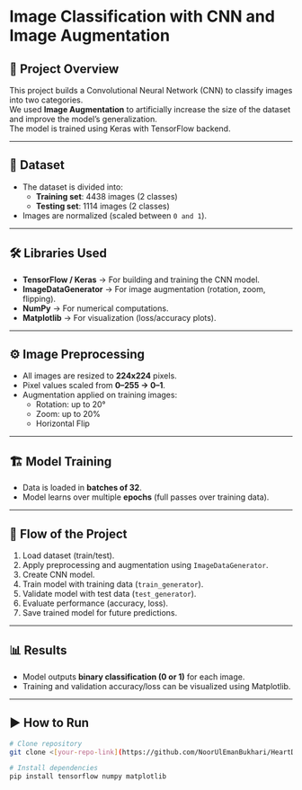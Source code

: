 # Image Classification with CNN and Image Augmentation

## 📌 Project Overview
This project builds a Convolutional Neural Network (CNN) to classify images into two categories.  
We used **Image Augmentation** to artificially increase the size of the dataset and improve the model’s generalization.  
The model is trained using Keras with TensorFlow backend.  

---

## 📂 Dataset
- The dataset is divided into:
  - **Training set**: 4438 images (2 classes)
  - **Testing set**: 1114 images (2 classes)
- Images are normalized (scaled between `0 and 1`).

---

## 🛠 Libraries Used
- **TensorFlow / Keras** → For building and training the CNN model.  
- **ImageDataGenerator** → For image augmentation (rotation, zoom, flipping).  
- **NumPy** → For numerical computations.  
- **Matplotlib** → For visualization (loss/accuracy plots).

---

## ⚙️ Image Preprocessing
- All images are resized to **224x224** pixels.  
- Pixel values scaled from **0–255 → 0–1**.  
- Augmentation applied on training images:
  - Rotation: up to 20°  
  - Zoom: up to 20%  
  - Horizontal Flip  

---

## 🏗 Model Training
- Data is loaded in **batches of 32**.  
- Model learns over multiple **epochs** (full passes over training data).   

---

## 🚀 Flow of the Project
1. Load dataset (train/test).  
2. Apply preprocessing and augmentation using `ImageDataGenerator`.  
3. Create CNN model.  
4. Train model with training data (`train_generator`).  
5. Validate model with test data (`test_generator`).  
6. Evaluate performance (accuracy, loss).  
7. Save trained model for future predictions.  

---

## 📊 Results
- Model outputs **binary classification (0 or 1)** for each image.  
- Training and validation accuracy/loss can be visualized using Matplotlib.  

---

## ▶️ How to Run
```bash
# Clone repository
git clone <[your-repo-link](https://github.com/NoorUlEmanBukhari/HeartDiseasePrediction-2-)>

# Install dependencies
pip install tensorflow numpy matplotlib


